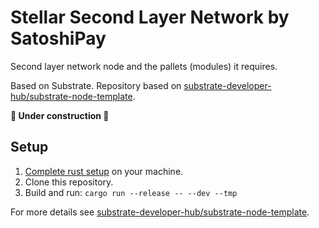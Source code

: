 # Stellar Second Layer Network by SatoshiPay

Second layer network node and the pallets (modules) it requires.

Based on Substrate. Repository based on [substrate-developer-hub/substrate-node-template](https://github.com/substrate-developer-hub/substrate-node-template).

**🚧 Under construction 🚧**

## Setup

1. [Complete rust setup](https://github.com/substrate-developer-hub/substrate-node-template/blob/master/doc/rust-setup.md) on your machine.
2. Clone this repository.
3. Build and run: `cargo run --release -- --dev --tmp`

For more details see [substrate-developer-hub/substrate-node-template](https://github.com/substrate-developer-hub/substrate-node-template).
